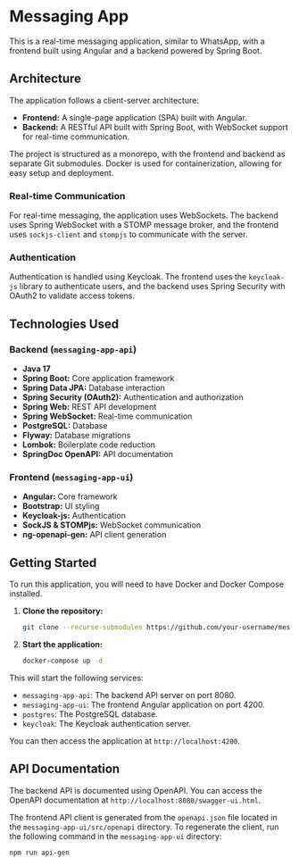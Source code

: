 # Messaging App

This is a real-time messaging application, similar to WhatsApp, with a frontend built using Angular and a backend powered by Spring Boot.

## Architecture

The application follows a client-server architecture:

*   **Frontend:** A single-page application (SPA) built with Angular.
*   **Backend:** A RESTful API built with Spring Boot, with WebSocket support for real-time communication.

The project is structured as a monorepo, with the frontend and backend as separate Git submodules. Docker is used for containerization, allowing for easy setup and deployment.

### Real-time Communication

For real-time messaging, the application uses WebSockets. The backend uses Spring WebSocket with a STOMP message broker, and the frontend uses `sockjs-client` and `stompjs` to communicate with the server.

### Authentication

Authentication is handled using Keycloak. The frontend uses the `keycloak-js` library to authenticate users, and the backend uses Spring Security with OAuth2 to validate access tokens.

## Technologies Used

### Backend (`messaging-app-api`)

*   **Java 17**
*   **Spring Boot:** Core application framework
*   **Spring Data JPA:** Database interaction
*   **Spring Security (OAuth2):** Authentication and authorization
*   **Spring Web:** REST API development
*   **Spring WebSocket:** Real-time communication
*   **PostgreSQL:** Database
*   **Flyway:** Database migrations
*   **Lombok:** Boilerplate code reduction
*   **SpringDoc OpenAPI:** API documentation

### Frontend (`messaging-app-ui`)

*   **Angular:** Core framework
*   **Bootstrap:** UI styling
*   **Keycloak-js:** Authentication
*   **SockJS & STOMPjs:** WebSocket communication
*   **ng-openapi-gen:** API client generation

## Getting Started

To run this application, you will need to have Docker and Docker Compose installed.

1.  **Clone the repository:**

    ```bash
    git clone --recurse-submodules https://github.com/your-username/messaging-app.git
    ```

2.  **Start the application:**

    ```bash
    docker-compose up -d
    ```

This will start the following services:

*   `messaging-app-api`: The backend API server on port 8080.
*   `messaging-app-ui`: The frontend Angular application on port 4200.
*   `postgres`: The PostgreSQL database.
*   `keycloak`: The Keycloak authentication server.

You can then access the application at `http://localhost:4200`.

## API Documentation

The backend API is documented using OpenAPI. You can access the OpenAPI documentation at `http://localhost:8080/swagger-ui.html`.

The frontend API client is generated from the `openapi.json` file located in the `messaging-app-ui/src/openapi` directory. To regenerate the client, run the following command in the `messaging-app-ui` directory:

```bash
npm run api-gen
```
